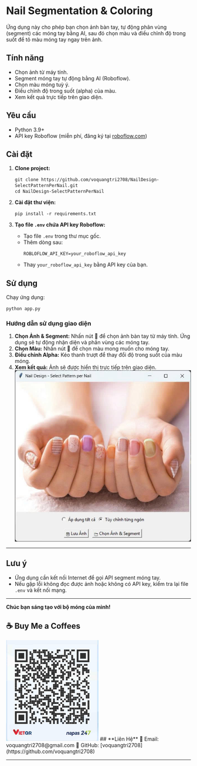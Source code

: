 # Nail Segmentation & Coloring

Ứng dụng này cho phép bạn chọn ảnh bàn tay, tự động phân vùng (segment) các móng tay bằng AI, sau đó chọn màu và điều chỉnh độ trong suốt để tô màu móng tay ngay trên ảnh.

## Tính năng

- Chọn ảnh từ máy tính.
- Segment móng tay tự động bằng AI (Roboflow).
- Chọn màu móng tuỳ ý.
- Điều chỉnh độ trong suốt (alpha) của màu.
- Xem kết quả trực tiếp trên giao diện.

## Yêu cầu

- Python 3.9+
- API key Roboflow (miễn phí, đăng ký tại [roboflow.com](https://roboflow.com/))

## Cài đặt

1. **Clone project:**
   ```
   git clone https://github.com/voquangtri2708/NailDesign-SelectPatternPerNail.git
   cd NailDesign-SelectPatternPerNail
   ```

2. **Cài đặt thư viện:**
   ```
   pip install -r requirements.txt
   ```

3. **Tạo file `.env` chứa API key Roboflow:**
   - Tạo file `.env` trong thư mục gốc.
   - Thêm dòng sau:
     ```
     ROBLOFLOW_API_KEY=your_roboflow_api_key
     ```
   - Thay `your_roboflow_api_key` bằng API key của bạn.

## Sử dụng

Chạy ứng dụng:
```
python app.py
```

### Hướng dẫn sử dụng giao diện

1. **Chọn Ảnh & Segment:** Nhấn nút 📁 để chọn ảnh bàn tay từ máy tính. Ứng dụng sẽ tự động nhận diện và phân vùng các móng tay.
2. **Chọn Màu:** Nhấn nút 🎨 để chọn màu mong muốn cho móng tay.
3. **Điều chỉnh Alpha:** Kéo thanh trượt để thay đổi độ trong suốt của màu móng.
4. **Xem kết quả:** Ảnh sẽ được hiển thị trực tiếp trên giao diện.
![alt text](image.png)
---
## Lưu ý

- Ứng dụng cần kết nối Internet để gọi API segment móng tay.
- Nếu gặp lỗi không đọc được ảnh hoặc không có API key, kiểm tra lại file `.env` và kết nối mạng.

---

**Chúc bạn sáng tạo với bộ móng của mình!**

## ☕ Buy Me a Coffees

<img src="qr.png" width="50%">
## **Liên Hệ**  
📧 Email: voquangtri2708@gmail.com  
🔗 GitHub: [voquangtri2708](https://github.com/voquangtri2708)  

---
